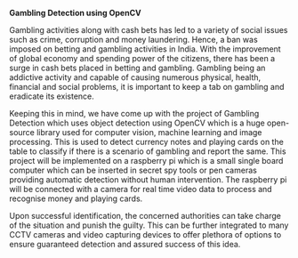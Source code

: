 **Gambling Detection using OpenCV**

Gambling activities along with cash bets has led to a variety of social issues such as crime, corruption and money laundering. Hence, a ban was imposed on betting and gambling activities in India. With the improvement of global economy and spending power of the citizens, there has been a surge in cash bets placed in betting and gambling. Gambling being an addictive activity and capable of causing numerous physical, health, financial and social problems, it is important to keep a tab on gambling and eradicate its existence.

Keeping this in mind, we have come up with the project of Gambling Detection which uses object detection using OpenCV which is a huge open-source library used for computer vision, machine learning and image processing. This is used to detect currency notes and playing cards on the table to classify if there is a scenario of gambling and report the same. This project will be implemented on a raspberry pi which is a small single board computer which can be inserted in secret spy tools or pen cameras providing automatic detection without human intervention. The raspberry pi will be connected with a camera for real time video data to process and recognise money and playing cards.

Upon successful identification, the concerned authorities can take charge of the situation and punish the guilty. This can be further integrated to many CCTV cameras and video capturing devices to offer plethora of options to ensure guaranteed detection and assured success of this idea.
